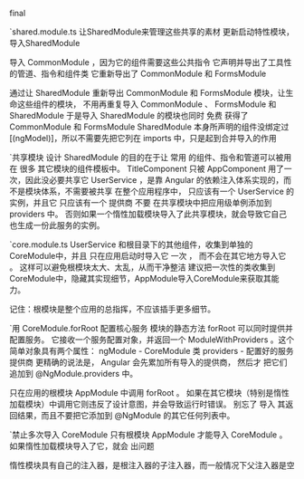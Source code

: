 final

`shared.module.ts
让SharedModule来管理这些共享的素材
更新启动特性模块，导入SharedModule

导入 CommonModule ，因为它的组件需要这些公共指令
它声明并导出了工具性的管道、指令和组件类
它重新导出了 CommonModule 和 FormsModule

通过让 SharedModule 重新导出 CommonModule 和 FormsModule 模块，让生命这些组件的模块，
不用再重复导入 CommonModule 、 FormsModule 和 SharedModule 
于是导入 SharedModule 的模块也同时 免费 获得了 CommonModule 和 FormsModule
SharedModule 本身所声明的组件没绑定过 [(ngModel)]，所以不需要先把它列在 imports 中，只是起到合并导入的作用

`共享模块
设计 SharedModule 的目的在于让 常用 的组件、指令和管道可以被用在 很多 其它模块的组件模板中。
TitleComponent 只被 AppComponent 用了一次，因此没必要共享它
UserService ，是靠 Angular 的依赖注入体系实现的，而不是模块体系，不需要被共享
在整个应用程序中， 只应该有一个 UserService 的实例，并且它 只应该有一个 提供商
不要 在共享模块中把应用级单例添加到 providers 中。 否则如果一个惰性加载模块导入了此共享模块，就会导致它自己也生成一份此服务的实例。


`core.module.ts
UserService 和根目录下的其他组件，收集到单独的CoreModule中，并且 只在应用启动时导入它 一次 ， 而不会在其它地方导入它 。
这样可以避免根模块太大、太乱，从而干净整洁
建议把一次性的类收集到CoreModule中，隐藏其实现细节，AppModule导入CoreModule来获取其能力。

记住：根模块是整个应用的总指挥，不应该插手更多细节。


`用 CoreModule.forRoot 配置核心服务
模块的静态方法 forRoot 可以同时提供并配置服务。 它接收一个服务配置对象，并返回一个 ModuleWithProviders 。这个简单对象具有两个属性：
ngModule - CoreModule 类
providers - 配置好的服务提供商
更精确的说法是， Angular 会先累加所有导入的提供商， 然后才 把它们追加到 @NgModule.providers 中。

只在应用的根模块 AppModule 中调用 forRoot 。 如果在其它模块（特别是惰性加载模块）中调用它则违反了设计意图，并会导致运行时错误。
别忘了 导入 其返回结果，而且不要把它添加到 @NgModule 的其它任何列表中。

`禁止多次导入 CoreModule
只有根模块 AppModule 才能导入 CoreModule 。 如果惰性加载模块导入了它，就会 出问题

惰性模块具有自己的注入器，是根注入器的子注入器，而一般情况下父注入器是空